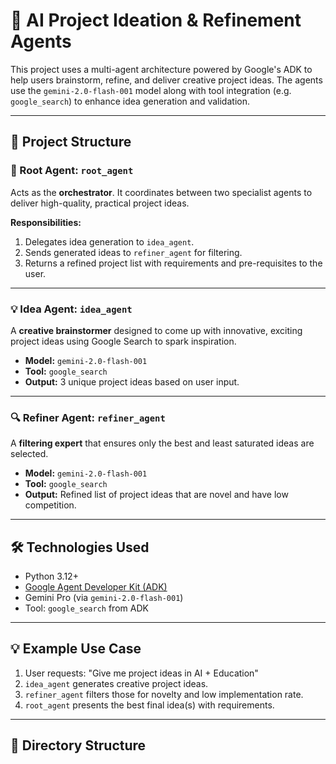 # 🧠 AI Project Ideation & Refinement Agents

This project uses a multi-agent architecture powered by Google's ADK to help users brainstorm, refine, and deliver creative project ideas. The agents use the `gemini-2.0-flash-001` model along with tool integration (e.g. `google_search`) to enhance idea generation and validation.

---

## 🚀 Project Structure

### 🔁 Root Agent: `root_agent`
Acts as the **orchestrator**. It coordinates between two specialist agents to deliver high-quality, practical project ideas.

**Responsibilities:**
1. Delegates idea generation to `idea_agent`.
2. Sends generated ideas to `refiner_agent` for filtering.
3. Returns a refined project list with requirements and pre-requisites to the user.

---

### 💡 Idea Agent: `idea_agent`
A **creative brainstormer** designed to come up with innovative, exciting project ideas using Google Search to spark inspiration.

- **Model:** `gemini-2.0-flash-001`
- **Tool:** `google_search`
- **Output:** 3 unique project ideas based on user input.

---

### 🔍 Refiner Agent: `refiner_agent`
A **filtering expert** that ensures only the best and least saturated ideas are selected.

- **Model:** `gemini-2.0-flash-001`
- **Tool:** `google_search`
- **Output:** Refined list of project ideas that are novel and have low competition.

---

## 🛠️ Technologies Used

- Python 3.12+
- [Google Agent Developer Kit (ADK)](https://github.com/google/agent-developer-kit)
- Gemini Pro (via `gemini-2.0-flash-001`)
- Tool: `google_search` from ADK

---

## 💡 Example Use Case

1. User requests: "Give me project ideas in AI + Education"
2. `idea_agent` generates creative project ideas.
3. `refiner_agent` filters those for novelty and low implementation rate.
4. `root_agent` presents the best final idea(s) with requirements.

---

## 📁 Directory Structure


